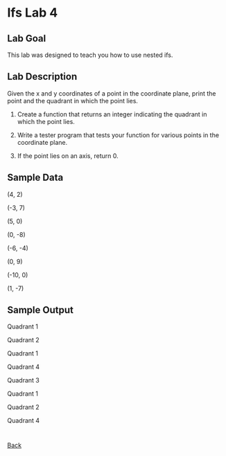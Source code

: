 # Ifs Lab 4
## Lab Goal
This lab was designed to teach you how to use nested ifs.  

## Lab Description
Given the x and y coordinates of a point in the coordinate plane, print the point and the quadrant in which the point lies. 

 

1) Create a function that returns an integer indicating the quadrant in which the point lies.  

 

2) Write a tester program that tests your function for various points in the coordinate plane.  

 

3) If the point lies on an axis, return 0. 

 

## Sample Data 

 

(4, 2) 

(-3, 7) 

(5, 0) 

(0, -8) 

(-6, -4) 

(0, 9) 

(-10, 0) 

(1, -7) 

 

## Sample Output 

 

Quadrant 1 

Quadrant 2 

Quadrant 1 

Quadrant 4 

Quadrant 3 

Quadrant 1 

Quadrant 2 

Quadrant 4 

# 
[Back](../README.md)